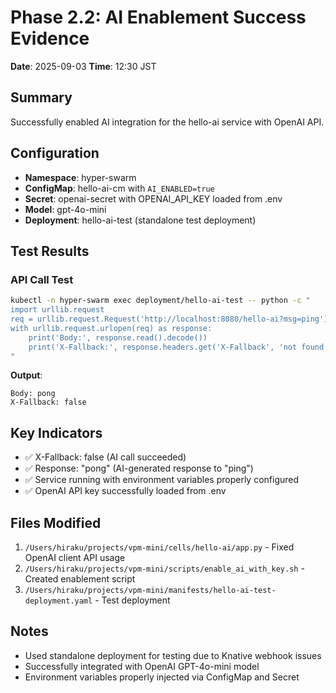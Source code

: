 # Phase 2.2: AI Enablement Success Evidence

**Date**: 2025-09-03
**Time**: 12:30 JST

## Summary
Successfully enabled AI integration for the hello-ai service with OpenAI API.

## Configuration
- **Namespace**: hyper-swarm  
- **ConfigMap**: hello-ai-cm with `AI_ENABLED=true`
- **Secret**: openai-secret with OPENAI_API_KEY loaded from .env
- **Model**: gpt-4o-mini
- **Deployment**: hello-ai-test (standalone test deployment)

## Test Results

### API Call Test
```bash
kubectl -n hyper-swarm exec deployment/hello-ai-test -- python -c "
import urllib.request
req = urllib.request.Request('http://localhost:8080/hello-ai?msg=ping')
with urllib.request.urlopen(req) as response:
    print('Body:', response.read().decode())
    print('X-Fallback:', response.headers.get('X-Fallback', 'not found'))
"
```

**Output**:
```
Body: pong
X-Fallback: false
```

## Key Indicators
- ✅ X-Fallback: false (AI call succeeded)
- ✅ Response: "pong" (AI-generated response to "ping")
- ✅ Service running with environment variables properly configured
- ✅ OpenAI API key successfully loaded from .env

## Files Modified
1. `/Users/hiraku/projects/vpm-mini/cells/hello-ai/app.py` - Fixed OpenAI client API usage
2. `/Users/hiraku/projects/vpm-mini/scripts/enable_ai_with_key.sh` - Created enablement script
3. `/Users/hiraku/projects/vpm-mini/manifests/hello-ai-test-deployment.yaml` - Test deployment

## Notes
- Used standalone deployment for testing due to Knative webhook issues
- Successfully integrated with OpenAI GPT-4o-mini model
- Environment variables properly injected via ConfigMap and Secret